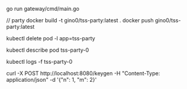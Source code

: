 go run gateway/cmd/main.go





// party
docker build -t gino0/tss-party:latest .
docker push gino0/tss-party:latest







kubectl delete pod -l app=tss-party

kubectl describe pod tss-party-0

kubectl logs -f tss-party-0


curl -X POST http://localhost:8080/keygen -H "Content-Type: application/json" -d '{"n": 1, "m": 2}'